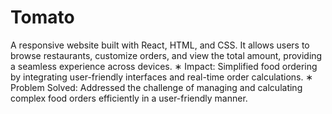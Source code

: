 # Tomato
A responsive website built with React, HTML, and CSS. It allows users to browse restaurants, customize
orders, and view the total amount, providing a seamless experience across devices.
∗ Impact: Simplified food ordering by integrating user-friendly interfaces and real-time order calculations.
∗ Problem Solved: Addressed the challenge of managing and calculating complex food orders efficiently in a
user-friendly manner.
